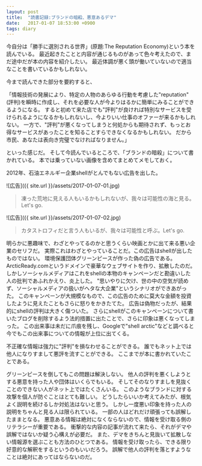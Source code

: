 ```yaml
---
layout: post
title:  "読書記録:ブランドの暗殺、悪意あるデマ"
date:   2017-01-07 18:53:00 +0900
tags: diary
---
```


今自分は「勝手に選別される世界」(原題:The Reputation Economy)という本を読んでいる。
最近起きたことと内容が通じるものがあって色々考えたので、まだ途中だが本の内容を紹介したい。
最近体調が悪く頭が働いていないので適当なことを書いているかもしれない。

今まで読んできた部分を要約すると、

「情報技術の発展により、特定の人物のあらゆる行動を考慮した"reputation"(評判)を瞬時に作成し、それを必要な人が今よりはるかに簡単にみることができるようになる。
すると初めて来た店でも"評判"が良ければ特別なサービスを受けられるようになるかもしれないし、今よりいい仕事のオファーが来るかもしれない。
一方で、"評判"が悪くなってしまうと何処からも期待されず、もっとお得なサービスがあったことを知ることすらできなくなるかもしれない。
だから市民、あなたは表向き完璧でなければなりません。」

といった感じだ。
そして今読んでいるところで、「ブランドの暗殺」について書かれている。
本では乗っていない画像を含めてまとめてメモしておく。

2012年、石油エネルギー企業shellがとんでもない広告を出した。

![広告]({{ site.url }}/assets/2017-01-07-01.jpg)

 > 凍った荒地に見える人もいるかもしれないが、我々は可能性の海と見る。Let's go.

![広告]({{ site.url }}/assets/2017-01-07-02.jpg)

 > カタストロフィだと言う人もいるが、我々は可能性と呼ぶ。Let's go.

明らかに悪趣味で、わざとやってるのかと思うくらい映画とかに出て来る悪い企業のセリフだ。
実際これはわざとやっていることだ。この広告はshellが出したものではない。
環境保護団体グリーンピースが作った偽の広告である。
ArcticReady.comというドメインで豪華なウェブサイトを作り、拡散したのだ。
しかしソーシャルメディアはこれをshellの本物のキャンペーンだと勘違いした人の批判であふれかえり、炎上した。
"思いやりに欠け、世の中の空気が読めず、ソーシャルメディアの扱いがヘタな大企業"というシナリオができあがった。
このキャンペーンが大規模なもので、この広告のために莫大な金額を投資したように見えたこともさらに怒りをかきたてた。
広告は偽物だったが、結果的にshellの評判は大きく傷ついた。
さらにshellがこのキャンペーンについて書いたブログを削除するよう法的措置に出たことで、さらに印象は悪くなってしまった。
この出来事は未だに爪痕を残し、Googleで"shell arctic"などと調べると今でもこの出来事についての情報が上位に出てくる。

不正確な情報は強力に"評判"を損なわせることができる。
誰でもネット上では他人になりすまして悪評を流すことができる。
ここまでが本に書かれていたことである。

グリーンピースを倒してもこの問題は解決しない。
他人の評判を悪くしようとする悪意を持った人や団体はいくらでもいる。
そしてそのなりすましを見抜くことのできない人がネット上ではたくさんいる。
このようなブランドに対する攻撃を個人が防ぐことはとても難しい。
どうしたらいいか考えてみたが、根気よく説明を続けるしか対処法はないと思う。
しかし一度悪い印象を持った人の説明をちゃんと見る人は限られている。
一部の人はどれだけ頑張っても誤解したままとなる。
悪意ある情報は絶対になくならないので、情報を受け取る側のリテラシーが重要である。
衝撃的な内容の記事が流れて来たら、それがデマや誤解ではないか疑う心構えが必要だ。
また、デマをきちんと見抜いて拡散しない情報源を選ぶことも方法のひとつである。
情報を受け取ったら、できる限り好意的な解釈をするというのもいいだろう。
誤解で他人の評判を落とすようなことは絶対にあってはならないのだ。